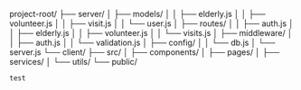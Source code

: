 project-root/
├── server/
│   ├── models/
│   │   ├── elderly.js
│   │   ├── volunteer.js
│   │   ├── visit.js
│   │   └── user.js
│   ├── routes/
│   │   ├── auth.js
│   │   ├── elderly.js
│   │   ├── volunteer.js
│   │   └── visits.js
│   ├── middleware/
│   │   ├── auth.js
│   │   └── validation.js
│   ├── config/
│   │   └── db.js
│   └── server.js
└── client/
    ├── src/
    │   ├── components/
    │   ├── pages/
    │   ├── services/
    │   └── utils/
    └── public/

    test